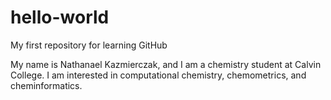 # hello-world
My first repository for learning GitHub

My name is Nathanael Kazmierczak, and I am a chemistry student at Calvin College. I am interested in computational chemistry, chemometrics, and cheminformatics.
